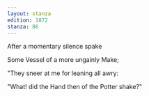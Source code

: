 ```yaml
---
layout: stanza
edition: 1872
stanza: 86
---
```


After a momentary silence spake

Some Vessel of a more ungainly Make;

"They sneer at me for leaning all awry:

"What! did the Hand then of the Potter shake?"